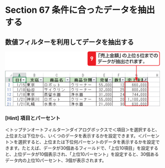 # Section 67 条件に合ったデータを抽出する

## 数値フィルターを利用してデータを抽出する

![](004.png)

### [Hint] 項目とパーセント

＜トップテンオートフィルター＞ダイアログボックスで＜項目＞を選択すると、上位または下位から、いくつのデータを表示するかを設定できます。＜パーセント＞を選択すると、上位または下位何パーセントのデータを表示するかを設定できます。たとえば、データが30個あるフィールドで、「上位10項目」を設定すると、上位データが10個表示され、「上位10パーセント」を設定すると、30個あるデータ内の上位10パーセント、3個が表示されます。
